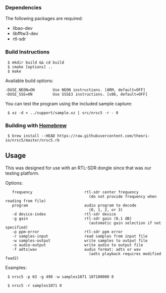 ### Dependencies

The following packages are required:

 * libao-dev
 * libfftw3-dev
 * rtl-sdr

### Build Instructions

     $ mkdir build && cd build
     $ cmake [options] ..
     $ make

Available build options:

    -DUSE_NEON=ON        Use NEON instructions. [ARM, default=OFF]
    -DUSE_SSE=ON         Use SSSE3 instructions. [x86, default=OFF]

You can test the program using the included sample capture:

     $ xz -d < ../support/sample.xz | src/nrsc5 -r - 0

### Building with [Homebrew](https://brew.sh)

     $ brew install --HEAD https://raw.githubusercontent.com/theori-io/nrsc5/master/nrsc5.rb

## Usage

This was designed for use with an RTL-SDR dongle since that was our testing platform.

Options:

       frequency                       rtl-sdr center frequency
                                         (do not provide frequency when reading from file)
       program                         audio program to decode
                                         (0, 1, 2, or 3)
       -d device-index                 rtl-sdr device
       -g gain                         rtl-sdr gain (0.1 dB)
                                         (automatic gain selection if not specified)
       -p ppm-error                    rtl-sdr ppm error
       -r samples-input                read samples from input file
       -w samples-output               write samples to output file
       -o audio-output                 write audio to output file
       -f adts|wav                     audio format: adts or wav
                                         (adts playback requires modified faad2)

Examples:

     $ nrsc5 -p 63 -g 490 -w samples1071 107100000 0

     $ nrsc5 -r samples1071 0
